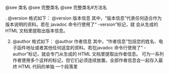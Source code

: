 

@see 类名
@see 完整类名
@see 完整类名#方法名


. @version
格式如下：
@version 版本信息
其中，“版本信息”代表任何适合作为版本说明的资料。若在 javadoc 命令行使用了“ -version”标记，就
会从生成的 HTML 文档里提取出版本信息。


2. @author
格式如下：
@author 作者信息
其中，“作者信息”包括您的姓名、电子函件地址或者其他任何适宜的资料。若在javadoc 命令行使用了“ -
author”标记，就会专门从生成的 HTML 文档里提取出作者信息。
可为一系列作者使用多个这样的标记，但它们必须连续放置。全部作者信息会一起存入最终 HTML 代码的单独
一个段落里